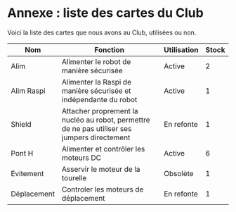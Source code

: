 # Annexe : liste des cartes du Club

Voici la liste des cartes que nous avons au Club, utilisées ou non.

Nom | Fonction | Utilisation | Stock
----|----------|-------------|------
Alim | Alimenter le robot de manière sécurisée | Active | 2
Alim Raspi| Alimenter la Raspi de manière sécurisée et indépendante du robot | Active | 1
Shield | Attacher proprement la nucléo au robot, permettre de ne pas utiliser ses jumpers directement | En refonte | 1
Pont H | Alimenter et contrôler les moteurs DC | Active | 6
Evitement | Asservir le moteur de la tourelle | Obsolète | 1
Déplacement | Controler les moteurs de déplacement | En refonte | 1


